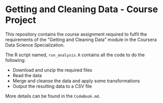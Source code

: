 # Getting and Cleaning Data - Course Project

This repository contains the course assignment required to fulfil the requirements of the "Getting and Cleaning Data" module in the Coursera Data Science Specialization.

The R script named, `run_analysis.R` contains all the code to do the following:
  - Download and unzip the required files
  - Read the data
  - Merge and cleanse the data and apply some transformations
  - Output the resulting data to a CSV file
 
More details can be found in the `CodeBook.md`.
